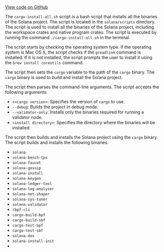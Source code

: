[View code on GitHub](https://github.com/solana-labs/solana/blob/master/scripts/cargo-install-all.sh)

The `cargo-install-all.sh` script is a bash script that installs all the binaries of the Solana project. The script is located in the `solana/scripts` directory. The script is used to install all the binaries of the Solana project, including the workspace crates and native program crates. The script is executed by running the command `./cargo-install-all.sh` in the terminal.

The script starts by checking the operating system type. If the operating system is Mac OS X, the script checks if the `greadlink` command is installed. If it is not installed, the script prompts the user to install it using the `brew install coreutils` command.

The script then sets the `cargo` variable to the path of the `cargo` binary. The `cargo` binary is used to build and install the Solana project.

The script then parses the command-line arguments. The script accepts the following arguments:

- `+<cargo version>`: Specifies the version of `cargo` to use.
- `--debug`: Builds the project in debug mode.
- `--validator-only`: Installs only the binaries required for running a validator node.
- `<install directory>`: Specifies the directory where the binaries will be installed.

The script then builds and installs the Solana project using the `cargo` binary. The script builds and installs the following binaries:

- `solana`
- `solana-bench-tps`
- `solana-faucet`
- `solana-gossip`
- `solana-install`
- `solana-keygen`
- `solana-ledger-tool`
- `solana-log-analyzer`
- `solana-net-shaper`
- `solana-sys-tuner`
- `solana-validator`
- `rbpf-cli`
- `cargo-build-bpf`
- `cargo-build-sbf`
- `cargo-test-bpf`
- `cargo-test-sbf`
- `solana-dos`
- `solana-install-init`
- 